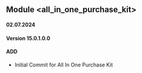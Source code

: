 ## Module <all_in_one_purchase_kit>

#### 02.07.2024
#### Version 15.0.1.0.0
#### ADD

- Initial Commit for All In One Purchase Kit
